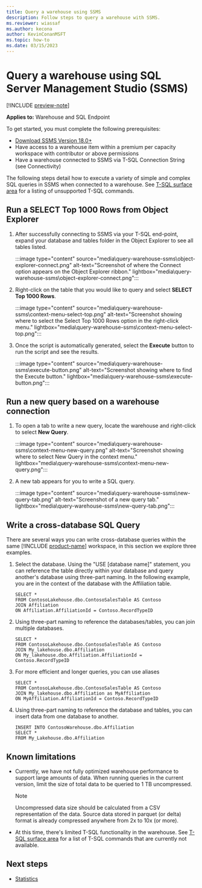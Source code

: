 ```yaml
---
title: Query a warehouse using SSMS
description: Follow steps to query a warehouse with SSMS.
ms.reviewer: wiassaf
ms.author: kecona
author: KevinConanMSFT
ms.topic: how-to
ms.date: 03/15/2023
---
```


# Query a warehouse using SQL Server Management Studio (SSMS)

[!INCLUDE [preview-note](../includes/preview-note.md)]

**Applies to:** Warehouse and SQL Endpoint

To get started, you must complete the following prerequisites:

- [Download SSMS Version 18.0+](/sql/ssms/download-sql-server-management-studio-ssms?view=sql-server-ver16)
- Have access to a warehouse item within a premium per capacity workspace with contributor or above permissions
- Have a warehouse connected to SSMS via T-SQL Connection String (see Connectivity)

The following steps detail how to execute a variety of simple and complex SQL queries in SSMS when connected to a warehouse. See [T-SQL surface area](data-warehousing#t-sql-surface-area) for a listing of unsupported T-SQL commands.

## Run a SELECT Top 1000 Rows from Object Explorer

1. After successfully connecting to SSMS via your T-SQL end-point, expand your database and tables folder in the Object Explorer to see all tables listed.

   :::image type="content" source="media\query-warehouse-ssms\object-explorer-connect.png" alt-text="Screenshot of where the Connect option appears on the Object Explorer ribbon." lightbox="media\query-warehouse-ssms\object-explorer-connect.png":::

1. Right-click on the table that you would like to query and select **SELECT Top 1000 Rows**.

   :::image type="content" source="media\query-warehouse-ssms\context-menu-select-top.png" alt-text="Screenshot showing where to select the Select Top 1000 Rows option in the right-click menu." lightbox="media\query-warehouse-ssms\context-menu-select-top.png":::

1. Once the script is automatically generated, select the **Execute** button to run the script and see the results.

   :::image type="content" source="media\query-warehouse-ssms\execute-button.png" alt-text="Screenshot showing where to find the Execute button." lightbox="media\query-warehouse-ssms\execute-button.png":::

## Run a new query based on a warehouse connection

1. To open a tab to write a new query, locate the warehouse and right-click to select **New Query**.

   :::image type="content" source="media\query-warehouse-ssms\context-menu-new-query.png" alt-text="Screenshot showing where to select New Query in the context menu." lightbox="media\query-warehouse-ssms\context-menu-new-query.png":::

1. A new tab appears for you to write a SQL query.

   :::image type="content" source="media\query-warehouse-ssms\new-query-tab.png" alt-text="Screenshot of a new query tab." lightbox="media\query-warehouse-ssms\new-query-tab.png":::

## Write a cross-database SQL Query

There are several ways you can write cross-database queries within the same [!INCLUDE [product-name](../includes/product-name.md)] workspace, in this section we explore three examples.

1. Select the database. Using the "USE [database name]" statement, you can reference the table directly within your database and query another's database using three-part naming. In the following example, you are in the context of the database with the Affiliation table.

   ```
   SELECT * 
   FROM ContosoLakehouse.dbo.ContosoSalesTable AS Contoso
   JOIN Affiliation
   ON Affiliation.AffiliationId = Contoso.RecordTypeID
   ```

1. Using three-part naming to reference the databases/tables, you can join multiple databases.

   ```
   SELECT * 
   FROM ContosoLakehouse.dbo.ContosoSalesTable AS Contoso
   JOIN My_lakehouse.dbo.Affiliation
   ON My_lakehouse.dbo.Affiliation.AffiliationId = Contoso.RecordTypeID
   ```

1. For more efficient and longer queries, you can use aliases

   ```
   SELECT * 
   FROM ContosoLakehouse.dbo.ContosoSalesTable AS Contoso
   JOIN My_lakehouse.dbo.Affiliation as MyAffiliation
   ON MyAffiliation.AffiliationId = Contoso.RecordTypeID
   ```

1. Using three-part naming to reference the database and tables, you can insert data from one database to another.

   ```
   INSERT INTO ContosoWarehouse.dbo.Affiliation
   SELECT * 
   FROM My_Lakehouse.dbo.Affiliation
   ```

## Known limitations

- Currently, we have not fully optimized warehouse performance to support large amounts of data. When running queries in the current version, limit the size of total data to be queried to 1 TB uncompressed.

   > [!NOTE]
   > Uncompressed data size should be calculated from a CSV representation of the data. Source data stored in parquet (or delta) format is already compressed anywhere from 2x to 10x (or more).

- At this time, there's limited T-SQL functionality in the warehouse. See [T-SQL surface area](data-warehousing.md#t-sql-surface-area) for a list of T-SQL commands that are currently not available.

## Next steps

- [Statistics](statistics.md)
